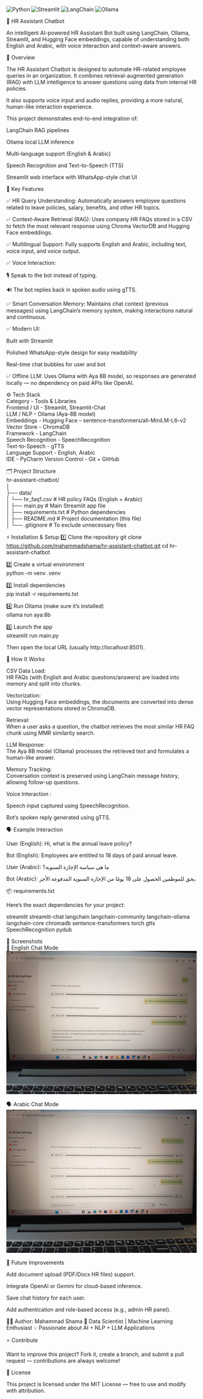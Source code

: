 ![Python](https://img.shields.io/badge/Python-3.10%2B-blue)
![Streamlit](https://img.shields.io/badge/Streamlit-App-red)
![LangChain](https://img.shields.io/badge/LangChain-RAG-green)
![Ollama](https://img.shields.io/badge/LLM-Aya8B-yellow)



💼 HR Assistant Chatbot

An intelligent AI-powered HR Assistant Bot built using LangChain, Ollama, Streamlit, and Hugging Face embeddings, capable of understanding both English and Arabic, with voice interaction and context-aware answers.

🌟 Overview

The HR Assistant Chatbot is designed to automate HR-related employee queries in an organization. It combines retrieval-augmented generation (RAG) with LLM intelligence to answer questions using data from internal HR policies.

It also supports voice input and audio replies, providing a more natural, human-like interaction experience.

This project demonstrates end-to-end integration of:

LangChain RAG pipelines

Ollama local LLM inference

Multi-language support (English & Arabic)

Speech Recognition and Text-to-Speech (TTS)

Streamlit web interface with WhatsApp-style chat UI

🧠 Key Features

✅ HR Query Understanding:
Automatically answers employee questions related to leave policies, salary, benefits, and other HR topics.

✅ Context-Aware Retrieval (RAG):
Uses company HR FAQs stored in a CSV to fetch the most relevant response using Chroma VectorDB and Hugging Face embeddings.

✅ Multilingual Support:
Fully supports English and Arabic, including text, voice input, and voice output.

✅ Voice Interaction:

🎙 Speak to the bot instead of typing.

🔊 The bot replies back in spoken audio using gTTS.

✅ Smart Conversation Memory:
Maintains chat context (previous messages) using LangChain’s memory system, making interactions natural and continuous.

✅ Modern UI:

Built with Streamlit

Polished WhatsApp-style design for easy readability

Real-time chat bubbles for user and bot

✅ Offline LLM:
Uses Ollama with Aya 8B model, so responses are generated locally — no dependency on paid APIs like OpenAI.

⚙️ Tech Stack                    
Category	            -        Tools & Libraries                 
Frontend / UI	        -       Streamlit, Streamlit-Chat               
LLM / NLP	            -       Ollama (Aya-8B model)                
Embeddings	          -        Hugging Face – sentence-transformers/all-MiniLM-L6-v2                
Vector Store	        -        ChromaDB                  
Framework	            -        LangChain          
Speech Recognition	  -        SpeechRecognition                     
Text-to-Speech	      -        gTTS                  
Language Support	    -        English, Arabic               
IDE	                  -        PyCharm
Version Control	      -        Git + GitHub

🗂️ Project Structure                   
hr-assistant-chatbot/                         
│                    
├── data/                                      
│   └── hr_faq1.csv                # HR policy FAQs (English + Arabic)                    
│
├── main.py                        # Main Streamlit app file                  
│
├── requirements.txt               # Python dependencies                          
│
├── README.md                      # Project documentation (this file)                  
│
└── .gitignore                     # To exclude unnecessary files              

⚡ Installation & Setup
1️⃣ Clone the repository
git clone https://github.com/mahammadshama/hr-assistant-chatbot.git
cd hr-assistant-chatbot             

2️⃣ Create a virtual environment        
python -m venv .venv                

3️⃣ Install dependencies             
pip install -r requirements.txt            

4️⃣ Run Ollama (make sure it’s installed)      
ollama run aya:8b          

5️⃣ Launch the app             
streamlit run main.py         


Then open the local URL (usually http://localhost:8501).             

🧩 How It Works        

CSV Data Load:  
HR FAQs (with English and Arabic questions/answers) are loaded into memory and split into chunks.                 

Vectorization:           
Using Hugging Face embeddings, the documents are converted into dense vector representations stored in ChromaDB.         

Retrieval:             
When a user asks a question, the chatbot retrieves the most similar HR FAQ chunk using MMR similarity search.        

LLM Response:              
The Aya 8B model (Ollama) processes the retrieved text and formulates a human-like answer.            

Memory Tracking:             
Conversation context is preserved using LangChain message history, allowing follow-up questions.          

Voice Interaction :         

Speech input captured using SpeechRecognition.

Bot’s spoken reply generated using gTTS.

🗣 Example Interaction

User (English):   Hi, what is the annual leave policy?

Bot (English):    Employees are entitled to 18 days of paid annual leave.

User (Arabic):     ما هي سياسة الإجازة السنوية؟  

Bot (Arabic):      يحق للموظفين الحصول على 18 يومًا من الإجازة السنوية المدفوعة الأجر.

📦 requirements.txt

Here’s the exact dependencies for your project:

streamlit
streamlit-chat
langchain
langchain-community
langchain-ollama
langchain-core
chromadb
sentence-transformers
torch
gtts
SpeechRecognition
pydub


📸 Screenshots             
💬 English Chat Mode                
![English Chat Screenshot](english_example.jpg)

🗣 Arabic Chat Mode  
![Arabic Chat Screenshot](arabic_example.jpg)         


🚀 Future Improvements           

Add document upload (PDF/Docx HR files) support.

Integrate OpenAI or Gemini for cloud-based inference.

Save chat history for each user.

Add authentication and role-based access (e.g., admin HR panel).

👩‍💻 Author:
Mahammad Shama
📍 Data Scientist | Machine Learning Enthusiast
💡 Passionate about AI + NLP + LLM Applications

⭐ Contribute

Want to improve this project? Fork it, create a branch, and submit a pull request — contributions are always welcome!

📄 License

This project is licensed under the MIT License — free to use and modify with attribution.
